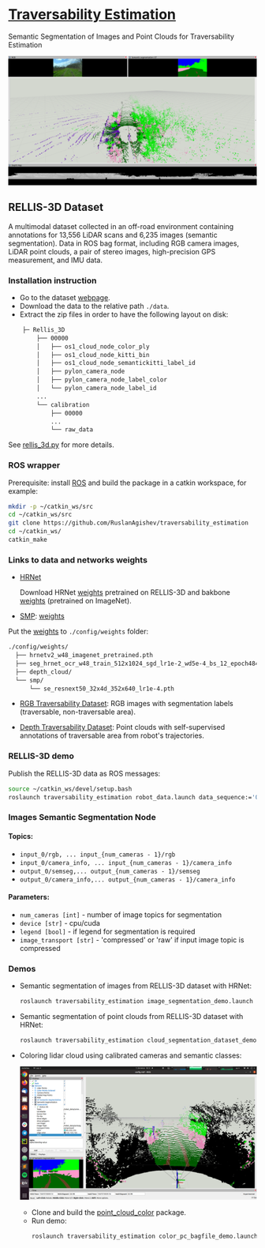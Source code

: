 # [Traversability Estimation](https://docs.google.com/document/d/1ZKGbDJ3xky1IdwFRN3pk5FYKq3wiQ5QcbyBPlOGammw/edit?usp=sharing)

Semantic Segmentation of Images and Point Clouds for Traversability Estimation

![](./docs/segmented_pc.png)

## <a name="rellis3d">RELLIS-3D Dataset</a>

A multimodal dataset collected in an off-road environment containing annotations
for 13,556 LiDAR scans and 6,235 images (semantic segmentation).
Data in ROS bag format, including RGB camera images, LiDAR point clouds, a pair of stereo images,
high-precision GPS measurement, and IMU data.

### Installation instruction

- Go to the dataset [webpage](https://unmannedlab.github.io/research/RELLIS-3D).
- Download the data to the relative path `./data`.
- Extract the zip files in order to have the following layout on disk:

```bash
    ├─ Rellis_3D
        ├── 00000
        │   ├── os1_cloud_node_color_ply
        │   ├── os1_cloud_node_kitti_bin
        │   ├── os1_cloud_node_semantickitti_label_id
        │   ├── pylon_camera_node
        │   ├── pylon_camera_node_label_color
        │   └── pylon_camera_node_label_id
        ...
        └── calibration
            ├── 00000
            ...
            └── raw_data
```

See [rellis_3d.py](src/datasets/rellis_3d.py) for more details.

### ROS wrapper

Prerequisite: install [ROS](http://wiki.ros.org/ROS/Installation)
and build the package in a catkin workspace, for example:

```bash
mkdir -p ~/catkin_ws/src
cd ~/catkin_ws/src
git clone https://github.com/RuslanAgishev/traversability_estimation
cd ~/catkin_ws/
catkin_make
```

### Links to data and networks weights

- [HRNet](https://github.com/unmannedlab/RELLIS-3D/tree/main/benchmarks/HRNet-Semantic-Segmentation-HRNet-OCR)

    Download HRNet
    [weights](https://drive.google.com/drive/folders/1TriTUg2sn3i2SzNgC5CSRuvM3pdt7EU_?usp=sharing) pretrained on RELLIS-3D
    and bakbone [weights](https://onedrive.live.com/?authkey=%21AKvqI6pBZlifgJk&cid=F7FD0B7F26543CEB&id=F7FD0B7F26543CEB%21116&parId=F7FD0B7F26543CEB%21105&action=locate) (pretrained on ImageNet).

- [SMP](https://github.com/qubvel/segmentation_models.pytorch):
    [weights](https://drive.google.com/drive/folders/1WDbBEgDVPPBbWUka5zZKFoOfhAm-jTZr?usp=sharing)

Put the [weights](https://drive.google.com/drive/folders/1w_Bv4H_DdcC1NJ9gdNoozWjc2r0FhLD7?usp=sharing)
to `./config/weights` folder:

```bash
./config/weights/
  ├── hrnetv2_w48_imagenet_pretrained.pth
  ├── seg_hrnet_ocr_w48_train_512x1024_sgd_lr1e-2_wd5e-4_bs_12_epoch484/
  ├── depth_cloud/
  └── smp/
      └── se_resnext50_32x4d_352x640_lr1e-4.pth
```

- [RGB Traversability Dataset](https://drive.google.com/drive/folders/1RI00nTeDx2MsUrYUVGWouwmwBMvLYx2j?usp=sharing):
    RGB images with segmentation labels (traversable, non-traversable area).
    
- [Depth Traversability Dataset](http://subtdata.felk.cvut.cz/robingas/data/22-08-12-cimicky_haj/marv/):
    Point clouds with self-supervised annotations of traversable area from robot's trajectories.
    

### RELLIS-3D demo

Publish the RELLIS-3D data as ROS messages:

```bash
source ~/catkin_ws/devel/setup.bash
roslaunch traversability_estimation robot_data.launch data_sequence:='00000' rviz:=True
```

### Images Semantic Segmentation Node

#### Topics:

- `input_0/rgb, ... input_{num_cameras - 1}/rgb`
- `input_0/camera_info, ... input_{num_cameras - 1}/camera_info`
- `output_0/semseg,... output_{num_cameras - 1}/semseg`
- `output_0/camera_info,... output_{num_cameras - 1}/camera_info`

#### Parameters:

- `num_cameras [int]` - number of image topics for segmentation
- `device [str]` - cpu/cuda
- `legend [bool]` - if legend for segmentation is required
- `image_transport [str]` - 'compressed' or 'raw' if input image topic is compressed

### Demos

- Semantic segmentation of images from RELLIS-3D dataset with HRNet:

    ```bash
    roslaunch traversability_estimation image_segmentation_demo.launch model_name:=hrnet
    ```
  
- Semantic segmentation of point clouds from RELLIS-3D dataset with HRNet:

    ```bash
    roslaunch traversability_estimation cloud_segmentation_dataset_demo.launch
    ```

- Coloring lidar cloud using calibrated cameras and semantic classes:

    ![](./docs/colored_pc_demo.png)
    
    - Clone and build the [point_cloud_color](https://github.com/ctu-vras/point_cloud_color) package.
    - Run demo:
        ```bash
        roslaunch traversability_estimation color_pc_bagfile_demo.launch
        ```

